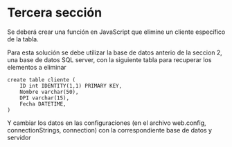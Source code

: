 # Tercera sección

Se deberá crear una función en JavaScript que elimine un cliente específico de la tabla.

Para esta solución se debe utilizar la base de datos anterio de la seccion 2, una base de datos SQL server, con la siguiente tabla para recuperar los elementos a eliminar

```
create table cliente (
	ID int IDENTITY(1,1) PRIMARY KEY,
	Nombre varchar(50),
	DPI varchar(15),
	Fecha DATETIME,
)
```

Y cambiar los datos en las configuraciones (en el archivo web.config, connectionStrings, connection) con la correspondiente base de datos y servidor